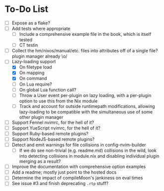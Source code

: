 # To-Do List
- [ ] Expose as a flake?
- [ ] Add tests where appropriate
    - [ ] Include a comprehensive example file in the book, which is itself tested
    - [ ] CT testin
- [ ] Collect the hm/nixos/manual/etc. files into attributes off of a single file?
  plugin manager already \o/
- [ ] Lazy-loading support
    - [x] On filetype load
    - [x] On <Plug> mapping
    - [x] On command
    - [ ] On Lua require?
    - [ ] On global Lua function call?
    - [ ] Throw a User event per-plugin on lazy loading, with a per-plugin
      option to use this from the Nix module
    - [ ] Track and account for outside runtimepath modifications, allowing
      lazy-loading to be compatible with the simultaneous use of some other
      plugin manager
- [ ] Support Fennel nvimrc, for the hell of it?
- [ ] Support YueScript nvimrc, for the hell of it?
- [ ] Support Ruby-based remote plugins?
- [ ] Support NodeJS-based remote plugins?
- [ ] Detect and emit warnings for file collisions in config-nvim-builder
    - [ ] If we do see non-trivial (e.g. readme.md) collisions in the wild,
      look into detecting collisions in module.nix and disabling individual
      plugin merging as a result?
- [ ] Improve the documentation with comprehensive option examples
- [ ] Add a readme; mostly just point to the hosted docs
- [ ] Determine the impact of compileMoon's jankiness on eval times
- [ ] See issue #3 and finish deprecating `.rtp` stuff?
